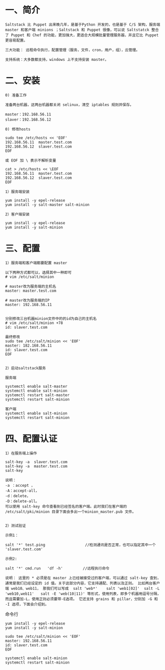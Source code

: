 # 一、简介

    Saltstack 比 Puppet 出来晚几年，是基于Python 开发的，也是基于 C/S 架构，服务端 master 和客户端 minions ；Saltstack 和 Puppet 很像，可以说 Saltstatck 整合了 Puppet 和 Chef 的功能，更加强大，更适合大规模批量管理服务器，并且它比 Puppet 更容易配置。
    
    三大功能： 远程命令执行，配置管理（服务，文件，cron，用户，组），云管理。
    
    支持系统：大多数都支持，windows 上不支持安装 master。

# 二、安装
```
0) 准备工作

准备两台机器，这两台机器都关闭 selinux，清空 iptables 规则并保存。

master：192.168.56.11
slaver：192.168.56.12

0) 修改hosts

sudo tee /etc/hosts << 'EOF'
192.168.56.11  master.test.com
192.168.56.12  slaver.test.com
EOF

或 EOF 加 \ 表示不解析变量

cat > /etc/hosts << \EOF       
192.168.56.11  master.test.com
192.168.56.12  slaver.test.com
EOF

1）服务端安装

yum install -y epel-release
yum install -y salt-master salt-minion

2）客户端安装

yum install -y epel-release
yum install -y salt-minion

```

# 三、配置
```
1）服务端和客户端都要配置 master

以下两种方式都可以，选择其中一种即可
# vim /etc/salt/minion

# master改为服务端的主机名
master: master.test.com

# master改为服务端的IP
master: 192.168.56.11


分别修改三台机器minion文件中的的id为自己的主机名
# vim /etc/salt/minion +78
id: slaver.test.com

最终修改
sudo tee /etc/salt/minion << 'EOF'
master: 182.168.56.11
id: slaver.test.com
EOF


2）启动saltstack服务

服务端

systemctl enable salt-master
systemctl enable salt-minion
systemctl restart salt-master
systemctl restart salt-minion

客户端
systemctl enable salt-minion
systemctl restart salt-minion
```

# 四、配置认证
```
1）在服务端上操作

salt-key -a  slaver.test.com
salt-key -a  master.test.com
salt-key

说明：
-a ：accept ，
-A：accept-all，
-d：delete，
-D：delete-all。
可以使用 salt-key 命令查看到已经签名的客户端。此时我们在客户端的 /etc/salt/pki/minion 目录下面会多出一个minion_master.pub 文件。


2）测试验证

示例1： 

salt '*' test.ping                  //检测通讯是否正常，也可以指定其中一个 'slaver.test.com'

示例2:  

salt '*' cmd.run   'df -h'         //远程执行命令

说明： 这里的 * 必须是在 master 上已经被接受过的客户端，可以通过 salt-key 查到，通常是我们已经设定的 id 值。关于这部分内容，它支持通配、列表以及正则。 比如两台客户端 web10、web11， 那我们可以写成  salt 'web*'    salt 'web1[02]'  salt -L 'web10,web11'   salt -E 'web(10|11)' 等形式，使用列表，即多个机器用逗号分隔，而且需要加-L，使用正则必须要带-E选项。 它还支持 grains 和 pillar，分别加 -G 和 -I 选项，下面会介绍到。
```


命令行
```
yum install -y epel-release
yum install -y salt-minion

sudo tee /etc/salt/minion << 'EOF'
master: 192.168.56.11
id: slaver.test.com
EOF

systemctl enable salt-minion
systemctl restart salt-minion
```
